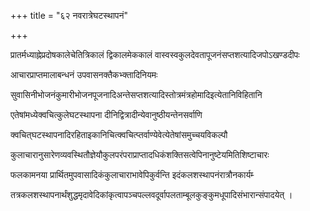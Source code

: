 +++
title = "६२ नवरात्रेघटस्थापनं"

+++

प्रातर्मध्याह्नेप्रदोषकालेचेतित्रिकालं द्विकालमेककालं वास्वस्वकुलदेवतापूजनंसप्तशत्यादिजपोऽखण्डदीपः

आचारप्राप्तमालाबन्धनं उपवासनक्तैकभ्क्तादिनियमः

सुवासिनीभोजनंकुमारीभोजनपूजनादिअन्तेसप्तशत्यादिस्तोत्रमंत्रहोमादिइत्येतानिविहितानि

एतेषांमध्येक्वचित्कुलेघटस्थापना दीनिद्वित्रादीन्येवानुष्ठीयन्तेनसर्वाणि

क्वचित्‌घटस्थापनादिरहिताइकानिचित्क्वचित्प्तर्वाण्येवेत्येतेषांसमुच्चयविकल्पौ

कुलाचारानुसारेणव्यवस्थितौज्ञेयौकुलपरंपराप्राप्तादधिकंशक्तिसत्वेपिनानुष्टेयमितिशिष्टाचारः

फलकामनया प्रार्थितमुपवासादिकंकुलाचाराभावेपिकुर्वन्ति इदंकलशस्थापनंरात्रौनकार्यम्‍

तत्रकलशस्थापनार्थंशुद्धमृदावेदिकांकृत्वापञ्चपल्लवदूर्वापलताम्बूलकुङ्‌कुमधूपादिसंभारान्संपादयेत् ।

